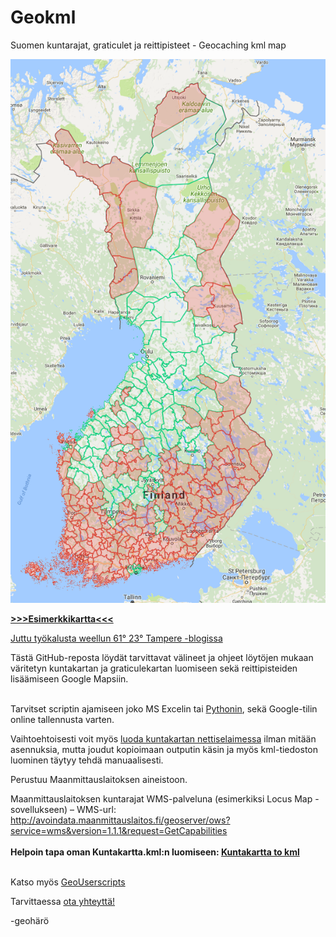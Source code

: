 # Geokml
Suomen kuntarajat, graticulet ja reittipisteet - Geocaching kml map

[![Esim.png](https://raw.githubusercontent.com/geoharo/Geokml/master/MyMapsEsim.png)](https://raw.githubusercontent.com/geoharo/Geokml/master/MyMapsEsim.png)


<b>[>>>Esimerkkikartta<<<](https://drive.google.com/open?id=114VJTemi07NH27FAre7fAtSISjk&usp=sharing)</b>


[Juttu työkalusta weellun 61° 23° Tampere -blogissa](https://www.6123tampere.com/2016/08/15/tyokalu-kuntakartan-varittamiseen/)




Tästä GitHub-reposta löydät tarvittavat välineet ja ohjeet löytöjen mukaan väritetyn kuntakartan ja graticulekartan luomiseen sekä reittipisteiden lisäämiseen Google Mapsiin.


<br>Tarvitset scriptin ajamiseen joko MS Excelin tai [Pythonin](https://www.python.org/downloads/), sekä Google-tilin online tallennusta varten.

Vaihtoehtoisesti voit myös [luoda kuntakartan nettiselaimessa](https://repl.it/FNVg/0) ilman mitään asennuksia, mutta joudut kopioimaan outputin käsin ja myös kml-tiedoston luominen täytyy tehdä manuaalisesti.<br>


Perustuu Maanmittauslaitoksen aineistoon.


Maanmittauslaitoksen kuntarajat WMS-palveluna (esimerkiksi Locus Map -sovellukseen) – WMS-url: http://avoindata.maanmittauslaitos.fi/geoserver/ows?service=wms&version=1.1.1&request=GetCapabilities
<br><br>
<b>Helpoin tapa oman Kuntakartta.kml:n luomiseen: [Kuntakartta to kml](https://openuserjs.org/scripts/geoharo/Kuntakartta_to_kml)</b><br><br>

Katso myös [GeoUserscripts](https://openuserjs.org/users/geoharo/scripts)

Tarvittaessa [ota yhteyttä!](https://www.geocaching.com/email/?guid=d30ee7cc-018f-4e64-a4b1-06c4011e4f63)

-geohärö
